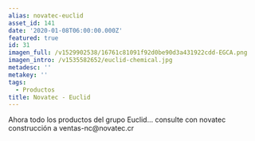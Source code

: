 ```yaml
---
alias: novatec-euclid
asset_id: 141
date: '2020-01-08T06:00:00.000Z'
featured: true
id: 31
imagen_full: /v1529902538/16761c81091f92d0be90d3a431922cdd-EGCA.png
imagen_intro: /v1535582652/euclid-chemical.jpg
metadesc: ''
metakey: ''
tags:
  - Productos
title: Novatec - Euclid
---
```




<p>Ahora todo los productos del grupo Euclid... consulte con novatec construcción a ventas-nc@novatec.cr</p>
